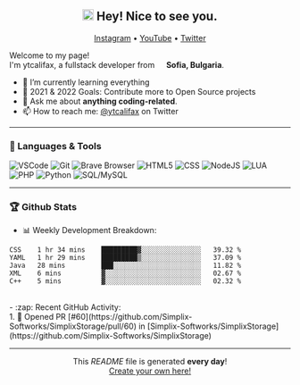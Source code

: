 <h2 align="center"><img src="https://media.giphy.com/media/hvRJCLFzcasrR4ia7z/giphy.gif" width="20px"> Hey! Nice to see you.</h2>
<p align="center">  
  <a href="https://instagram.com/btrayanovv">Instagram</a> •
  <a href="https://www.youtube.com/channel/UCYFr6dEraGictp4nOGnQpQvQ">YouTube</a> •
  <a href="https://twitter.com/ytcalifax">Twitter</a> 
</p>

<p>Welcome to my page! </br> I'm ytcalifax, a fullstack developer from <img src="https://img.icons8.com/color/48/000000/bulgaria-circular.png" width="13"/> <b>Sofia, Bulgaria</b>.</p>

- 🌱 I’m currently learning everything
- 🥅 2021 & 2022 Goals: Contribute more to Open Source projects
- 💬 Ask me about **anything coding-related**.
- 📫 How to reach me: [@ytcalifax](https://twitter.com/ytcalifax) on Twitter

-----
### 🔨 Languages & Tools
<p>  
  <img alt="VSCode" src="https://img.shields.io/badge/-VSCode-EC4A3F?style=flat-square&logo=visual-studio&logoColor=white" />  
  <img alt="Git" src="https://img.shields.io/badge/-Git-F05032?style=flat-square&logo=git&logoColor=white" />
  <img alt="Brave Browser" src="https://img.shields.io/badge/-Brave_Browser-FB542B?style=flat-square&logo=brave&logoColor=white" />
  <img alt="HTML5" src="https://img.shields.io/badge/-HTML5-E34F26?style=flat-square&logo=html5&logoColor=white" />  
  <img alt="CSS" src="https://img.shields.io/badge/-CSS-13aa52?style=flat-square&logo=styled-components&logoColor=white" />
  <img alt="NodeJS" src="https://img.shields.io/badge/-NodeJS-43853d?style=flat-square&logo=javascript&logoColor=white" />
  <img alt="LUA" src="https://img.shields.io/badge/-LUA-46a2f1?style=flat-square&logo=lua&logoColor=white" />
  <img alt="PHP" src="https://img.shields.io/badge/-PHP-2088FF?style=flat-square&logo=php&logoColor=white" />
  <img alt="Python" src="https://img.shields.io/badge/-Python-F9A03C?style=flat-square&logo=python&logoColor=white" />
  <img alt="SQL/MySQL" src="https://img.shields.io/badge/-SQL/MySQL-F7B93E?style=flat-square&logo=mysql&logoColor=white" />
</p>

-----
### 🏆 Github Stats

- :bar_chart: Weekly Development Breakdown:</br>
<!--START_SECTION:waka-->
```text
CSS    1 hr 34 mins    █████████▓░░░░░░░░░░░░░░░   39.32 % 
YAML   1 hr 29 mins    █████████▒░░░░░░░░░░░░░░░   37.09 % 
Java   28 mins         ███░░░░░░░░░░░░░░░░░░░░░░   11.82 % 
XML    6 mins          ▓░░░░░░░░░░░░░░░░░░░░░░░░   02.67 % 
C++    5 mins          ▓░░░░░░░░░░░░░░░░░░░░░░░░   02.32 % 
```
<!--END_SECTION:waka-->
</br>
- :zap: Recent GitHub Activity:</br>
<!--START_SECTION:activity-->
1. 💪 Opened PR [#60](https://github.com/Simplix-Softworks/SimplixStorage/pull/60) in [Simplix-Softworks/SimplixStorage](https://github.com/Simplix-Softworks/SimplixStorage)
<!--END_SECTION:activity-->

------------
<p align="center">This <i>README</i> file is generated <b>every day</b>!</br><a href="https://medium.com/@th.guibert/how-to-create-a-self-updating-readme-md-for-your-github-profile-f8b05744ca91">Create your own here!</a></p>
